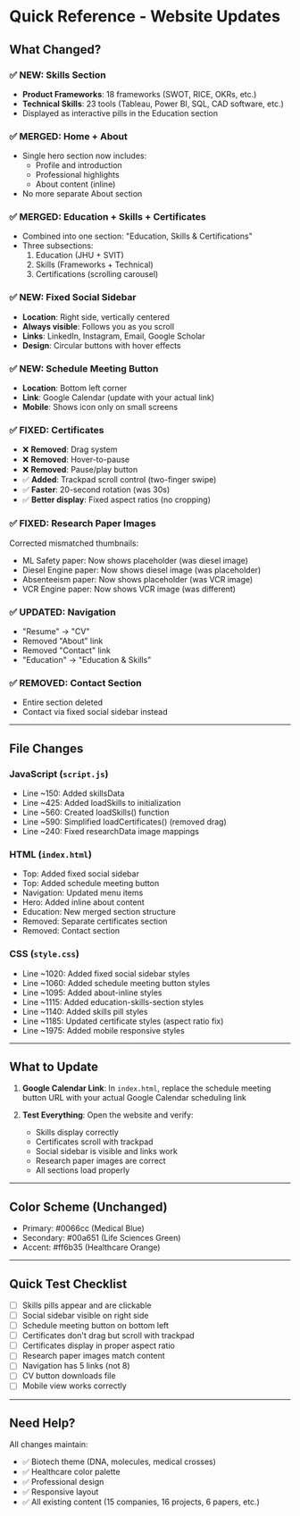 # Quick Reference - Website Updates

## What Changed?

### ✅ NEW: Skills Section
- **Product Frameworks**: 18 frameworks (SWOT, RICE, OKRs, etc.)
- **Technical Skills**: 23 tools (Tableau, Power BI, SQL, CAD software, etc.)
- Displayed as interactive pills in the Education section

### ✅ MERGED: Home + About
- Single hero section now includes:
  - Profile and introduction
  - Professional highlights
  - About content (inline)
- No more separate About section

### ✅ MERGED: Education + Skills + Certificates  
- Combined into one section: "Education, Skills & Certifications"
- Three subsections:
  1. Education (JHU + SVIT)
  2. Skills (Frameworks + Technical)
  3. Certifications (scrolling carousel)

### ✅ NEW: Fixed Social Sidebar
- **Location**: Right side, vertically centered
- **Always visible**: Follows you as you scroll
- **Links**: LinkedIn, Instagram, Email, Google Scholar
- **Design**: Circular buttons with hover effects

### ✅ NEW: Schedule Meeting Button
- **Location**: Bottom left corner
- **Link**: Google Calendar (update with your actual link)
- **Mobile**: Shows icon only on small screens

### ✅ FIXED: Certificates
- ❌ **Removed**: Drag system
- ❌ **Removed**: Hover-to-pause
- ❌ **Removed**: Pause/play button
- ✅ **Added**: Trackpad scroll control (two-finger swipe)
- ✅ **Faster**: 20-second rotation (was 30s)
- ✅ **Better display**: Fixed aspect ratios (no cropping)

### ✅ FIXED: Research Paper Images
Corrected mismatched thumbnails:
- ML Safety paper: Now shows placeholder (was diesel image)
- Diesel Engine paper: Now shows diesel image (was placeholder)
- Absenteeism paper: Now shows placeholder (was VCR image)
- VCR Engine paper: Now shows VCR image (was different)

### ✅ UPDATED: Navigation
- "Resume" → "CV"
- Removed "About" link
- Removed "Contact" link
- "Education" → "Education & Skills"

### ✅ REMOVED: Contact Section
- Entire section deleted
- Contact via fixed social sidebar instead

---

## File Changes

### JavaScript (`script.js`)
- Line ~150: Added skillsData
- Line ~425: Added loadSkills to initialization
- Line ~560: Created loadSkills() function
- Line ~590: Simplified loadCertificates() (removed drag)
- Line ~240: Fixed researchData image mappings

### HTML (`index.html`)
- Top: Added fixed social sidebar
- Top: Added schedule meeting button
- Navigation: Updated menu items
- Hero: Added inline about content
- Education: New merged section structure
- Removed: Separate certificates section
- Removed: Contact section

### CSS (`style.css`)
- Line ~1020: Added fixed social sidebar styles
- Line ~1060: Added schedule meeting button styles
- Line ~1095: Added about-inline styles
- Line ~1115: Added education-skills-section styles
- Line ~1140: Added skills pill styles
- Line ~1185: Updated certificate styles (aspect ratio fix)
- Line ~1975: Added mobile responsive styles

---

## What to Update

1. **Google Calendar Link**: In `index.html`, replace the schedule meeting button URL with your actual Google Calendar scheduling link

2. **Test Everything**: Open the website and verify:
   - Skills display correctly
   - Certificates scroll with trackpad
   - Social sidebar is visible and links work
   - Research paper images are correct
   - All sections load properly

---

## Color Scheme (Unchanged)
- Primary: #0066cc (Medical Blue)
- Secondary: #00a651 (Life Sciences Green)
- Accent: #ff6b35 (Healthcare Orange)

---

## Quick Test Checklist

- [ ] Skills pills appear and are clickable
- [ ] Social sidebar visible on right side
- [ ] Schedule meeting button on bottom left
- [ ] Certificates don't drag but scroll with trackpad
- [ ] Certificates display in proper aspect ratio
- [ ] Research paper images match content
- [ ] Navigation has 5 links (not 8)
- [ ] CV button downloads file
- [ ] Mobile view works correctly

---

## Need Help?

All changes maintain:
- ✅ Biotech theme (DNA, molecules, medical crosses)
- ✅ Healthcare color palette
- ✅ Professional design
- ✅ Responsive layout
- ✅ All existing content (15 companies, 16 projects, 6 papers, etc.)
